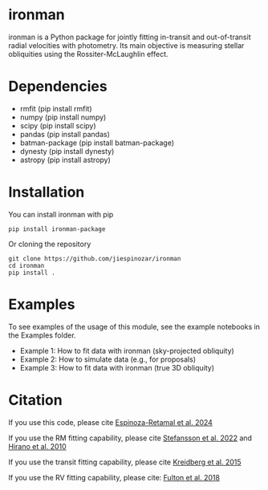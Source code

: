# ironman

ironman is a Python package for jointly fitting in-transit and out-of-transit radial velocities with photometry. Its main objective is measuring stellar obliquities using the Rossiter-McLaughlin effect.

# Dependencies

- rmfit (pip install rmfit)
- numpy (pip install numpy)
- scipy (pip install scipy)
- pandas (pip install pandas)
- batman-package (pip install batman-package)
- dynesty (pip install dynesty)
- astropy (pip install astropy)

# Installation

You can install ironman with pip

```
pip install ironman-package
```
Or cloning the repository

```
git clone https://github.com/jiespinozar/ironman
cd ironman
pip install .
```

# Examples

To see examples of the usage of this module, see the example notebooks in the Examples folder.

- Example 1: How to fit data with ironman (sky-projected obliquity)
- Example 2: How to simulate data (e.g., for proposals)
- Example 3: How to fit data with ironman (true 3D obliquity)

# Citation

If you use this code, please cite [Espinoza-Retamal et al. 2024](https://ui.adsabs.harvard.edu/abs/2024arXiv240618631E/abstract)

If you use the RM fitting capability, please cite [Stefansson et al. 2022](https://ui.adsabs.harvard.edu/abs/2022ApJ...931L..15S/abstract) and [Hirano et al. 2010](https://ui.adsabs.harvard.edu/abs/2010ApJ...709..458H/abstract)

If you use the transit fitting capability, please cite [Kreidberg et al. 2015](https://ui.adsabs.harvard.edu/abs/2015ascl.soft10002K/abstract)

If you use the RV fitting capability, please cite: [Fulton et al. 2018](https://ui.adsabs.harvard.edu/abs/2018PASP..130d4504F/abstract)


